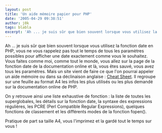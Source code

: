 ```yaml
---
layout: post
title: 'Un aide mémoire papier pour PHP'
date: '2005-04-29 09:38:51'
author: j0k
tags: blabla
excerpt: 'Ah ... je suis sûr que bien souvent lorsque vous utilisez la fonction date en PHP, vous ne vous rappelez pas tout le temps de tous les paramètres possibles pour afficher une date exactement comme vous le souhaitez.   Vous faites comme moi, comme tout le monde, vous allez sur la page de la fonction date de la documentation online et là, vous êtes sauvé, vous avez tous      ...'
---
```


Ah ... je suis sûr que bien souvent lorsque vous utilisez la fonction date en PHP, vous ne vous rappelez pas tout le temps de tous les paramètres possibles pour afficher une date exactement comme vous le souhaitez.   Vous faites comme moi, comme tout le monde, vous allez sur la page de la fonction date de la documentation online et là, vous êtes sauvé, vous avez tous les paramètres.      Mais un site vient de faire ce que l'on pourrai appeler un aide mémoire ou dans sa déclinaison anglaise : [Cheat Sheet](http://www.ilovejackdaniels.com/php/php-cheat-sheet/).   Il regroupe sur une feuille au format A4 les infos les plus utilisés ou les plus demandé sur la documentation online de PHP.

On y retrouve ainsi une liste exhaustive de fonction : la liste de toutes les superglobales, les détails sur la fonction date, la syntaxe des expressions régulières, les PCRE (Perl Compatible Regular Expressions), quelques fonctions de classement et les différents modes de la fonction fopen().

Pratique de part sa taille A4, vous l'imprimez et la gardé tout le temps sur vous !
